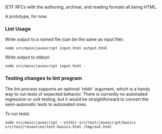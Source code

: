 IETF RFCs with the authoring, archival, and reading formats all being HTML.

A prototype, for now.


### Lint Usage
Write output to a named file (can be the same as input file):

    node src/main/javascript input.html output.html

Write output to stdout:

    node src/main/javascript input.html -


### Testing changes to lint program
The lint process supports an optional 'nitdir' argument, which is a handy way
to run tests of expected behavior. There is currently no automated regression
or unit testing, but it would be straightforward to convert the semi-automatic
tests to automated ones.

To run tests:

    node src/main/javascript --nitdir src/test/javascript/basics src/test/resources/test-basics.html /tmp/out.html
